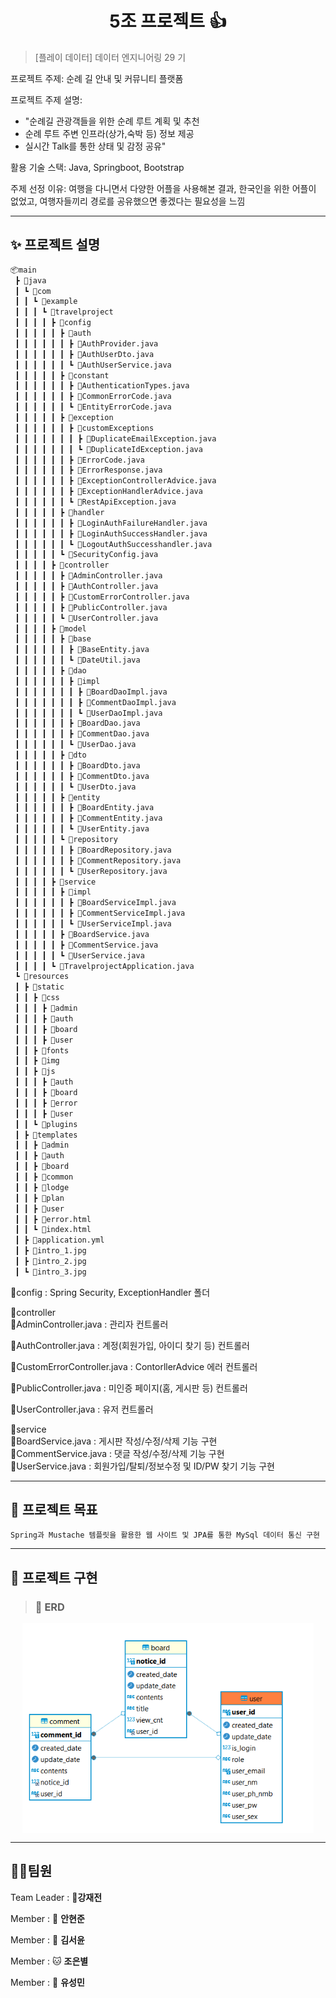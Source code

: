 <h1 align="center">5조 프로젝트 👍</h1>

> [플레이 데이터] 데이터 엔지니어링 29 기

프로젝트 주제: 순례 길 안내 및 커뮤니티 플랫폼  

프로젝트 주제 설명:  
- "순례길 관광객들을 위한 순례 루트 계획 및 추천  
- 순례 루트 주변 인프라(상가,숙박 등) 정보 제공  
- 실시간 Talk를 통한 상태 및 감정 공유"

활용 기술 스택: Java, Springboot, Bootstrap

주제 선정 이유: 여행을 다니면서 다양한 어플을 사용해본 결과, 한국인을 위한 어플이 없었고, 여행자들끼리 경로를 공유했으면 좋겠다는 필요성을 느낌

----------

## ✨ 프로젝트 설명


```sh
📦main
 ┣ 📂java
 ┃ ┗ 📂com
 ┃ ┃ ┗ 📂example
 ┃ ┃ ┃ ┗ 📂travelproject
 ┃ ┃ ┃ ┃ ┣ 📂config
 ┃ ┃ ┃ ┃ ┃ ┣ 📂auth
 ┃ ┃ ┃ ┃ ┃ ┃ ┣ 📜AuthProvider.java
 ┃ ┃ ┃ ┃ ┃ ┃ ┣ 📜AuthUserDto.java
 ┃ ┃ ┃ ┃ ┃ ┃ ┗ 📜AuthUserService.java
 ┃ ┃ ┃ ┃ ┃ ┣ 📂constant
 ┃ ┃ ┃ ┃ ┃ ┃ ┣ 📜AuthenticationTypes.java
 ┃ ┃ ┃ ┃ ┃ ┃ ┣ 📜CommonErrorCode.java
 ┃ ┃ ┃ ┃ ┃ ┃ ┗ 📜EntityErrorCode.java
 ┃ ┃ ┃ ┃ ┃ ┣ 📂exception
 ┃ ┃ ┃ ┃ ┃ ┃ ┣ 📂customExceptions
 ┃ ┃ ┃ ┃ ┃ ┃ ┃ ┣ 📜DuplicateEmailException.java
 ┃ ┃ ┃ ┃ ┃ ┃ ┃ ┗ 📜DuplicateIdException.java
 ┃ ┃ ┃ ┃ ┃ ┃ ┣ 📜ErrorCode.java
 ┃ ┃ ┃ ┃ ┃ ┃ ┣ 📜ErrorResponse.java
 ┃ ┃ ┃ ┃ ┃ ┃ ┣ 📜ExceptionControllerAdvice.java
 ┃ ┃ ┃ ┃ ┃ ┃ ┣ 📜ExceptionHandlerAdvice.java
 ┃ ┃ ┃ ┃ ┃ ┃ ┗ 📜RestApiException.java
 ┃ ┃ ┃ ┃ ┃ ┣ 📂handler
 ┃ ┃ ┃ ┃ ┃ ┃ ┣ 📜LoginAuthFailureHandler.java
 ┃ ┃ ┃ ┃ ┃ ┃ ┣ 📜LoginAuthSuccessHandler.java
 ┃ ┃ ┃ ┃ ┃ ┃ ┗ 📜LogoutAuthSuccesshandler.java
 ┃ ┃ ┃ ┃ ┃ ┗ 📜SecurityConfig.java
 ┃ ┃ ┃ ┃ ┣ 📂controller
 ┃ ┃ ┃ ┃ ┃ ┣ 📜AdminController.java
 ┃ ┃ ┃ ┃ ┃ ┣ 📜AuthController.java
 ┃ ┃ ┃ ┃ ┃ ┣ 📜CustomErrorController.java
 ┃ ┃ ┃ ┃ ┃ ┣ 📜PublicController.java
 ┃ ┃ ┃ ┃ ┃ ┗ 📜UserController.java
 ┃ ┃ ┃ ┃ ┣ 📂model
 ┃ ┃ ┃ ┃ ┃ ┣ 📂base
 ┃ ┃ ┃ ┃ ┃ ┃ ┣ 📜BaseEntity.java
 ┃ ┃ ┃ ┃ ┃ ┃ ┗ 📜DateUtil.java
 ┃ ┃ ┃ ┃ ┃ ┣ 📂dao
 ┃ ┃ ┃ ┃ ┃ ┃ ┣ 📂impl
 ┃ ┃ ┃ ┃ ┃ ┃ ┃ ┣ 📜BoardDaoImpl.java
 ┃ ┃ ┃ ┃ ┃ ┃ ┃ ┣ 📜CommentDaoImpl.java
 ┃ ┃ ┃ ┃ ┃ ┃ ┃ ┗ 📜UserDaoImpl.java
 ┃ ┃ ┃ ┃ ┃ ┃ ┣ 📜BoardDao.java
 ┃ ┃ ┃ ┃ ┃ ┃ ┣ 📜CommentDao.java
 ┃ ┃ ┃ ┃ ┃ ┃ ┗ 📜UserDao.java
 ┃ ┃ ┃ ┃ ┃ ┣ 📂dto
 ┃ ┃ ┃ ┃ ┃ ┃ ┣ 📜BoardDto.java
 ┃ ┃ ┃ ┃ ┃ ┃ ┣ 📜CommentDto.java
 ┃ ┃ ┃ ┃ ┃ ┃ ┗ 📜UserDto.java
 ┃ ┃ ┃ ┃ ┃ ┣ 📂entity
 ┃ ┃ ┃ ┃ ┃ ┃ ┣ 📜BoardEntity.java
 ┃ ┃ ┃ ┃ ┃ ┃ ┣ 📜CommentEntity.java
 ┃ ┃ ┃ ┃ ┃ ┃ ┗ 📜UserEntity.java
 ┃ ┃ ┃ ┃ ┃ ┗ 📂repository
 ┃ ┃ ┃ ┃ ┃ ┃ ┣ 📜BoardRepository.java
 ┃ ┃ ┃ ┃ ┃ ┃ ┣ 📜CommentRepository.java
 ┃ ┃ ┃ ┃ ┃ ┃ ┗ 📜UserRepository.java
 ┃ ┃ ┃ ┃ ┣ 📂service
 ┃ ┃ ┃ ┃ ┃ ┣ 📂impl
 ┃ ┃ ┃ ┃ ┃ ┃ ┣ 📜BoardServiceImpl.java
 ┃ ┃ ┃ ┃ ┃ ┃ ┣ 📜CommentServiceImpl.java
 ┃ ┃ ┃ ┃ ┃ ┃ ┗ 📜UserServiceImpl.java
 ┃ ┃ ┃ ┃ ┃ ┣ 📜BoardService.java
 ┃ ┃ ┃ ┃ ┃ ┣ 📜CommentService.java
 ┃ ┃ ┃ ┃ ┃ ┗ 📜UserService.java
 ┃ ┃ ┃ ┃ ┗ 📜TravelprojectApplication.java
 ┗ 📂resources
 ┃ ┣ 📂static
 ┃ ┃ ┣ 📂css
 ┃ ┃ ┃ ┣ 📂admin
 ┃ ┃ ┃ ┣ 📂auth
 ┃ ┃ ┃ ┣ 📂board
 ┃ ┃ ┃ ┣ 📂user
 ┃ ┃ ┣ 📂fonts
 ┃ ┃ ┣ 📂img
 ┃ ┃ ┣ 📂js
 ┃ ┃ ┃ ┣ 📂auth
 ┃ ┃ ┃ ┣ 📂board
 ┃ ┃ ┃ ┣ 📂error
 ┃ ┃ ┃ ┣ 📂user
 ┃ ┃ ┗ 📂plugins
 ┃ ┣ 📂templates
 ┃ ┃ ┣ 📂admin
 ┃ ┃ ┣ 📂auth
 ┃ ┃ ┣ 📂board
 ┃ ┃ ┣ 📂common
 ┃ ┃ ┣ 📂lodge
 ┃ ┃ ┣ 📂plan
 ┃ ┃ ┣ 📂user
 ┃ ┃ ┣ 📜error.html
 ┃ ┃ ┗ 📜index.html
 ┃ ┣ 📜application.yml
 ┃ ┣ 📜intro_1.jpg
 ┃ ┣ 📜intro_2.jpg
 ┃ ┗ 📜intro_3.jpg
```
📂config : Spring Security, ExceptionHandler 폴더

📂controller  
 📜AdminController.java : 관리자 컨트롤러
 
 📜AuthController.java : 계정(회원가입, 아이디 찾기 등) 컨트롤러
 
 📜CustomErrorController.java : ContorllerAdvice 에러 컨트롤러
 
 📜PublicController.java : 미인증 페이지(홈, 게시판 등) 컨트롤러
 
 📜UserController.java : 유저 컨트롤러

📂service  
 📜BoardService.java : 게시판 작성/수정/삭제 기능 구현  
 📜CommentService.java : 댓글 작성/수정/삭제 기능 구현  
 📜UserService.java : 회원가입/탈퇴/정보수정 및 ID/PW 찾기 기능 구현  

----------

## 📌 프로젝트 목표

```sh
Spring과 Mustache 템플릿을 활용한 웹 사이트 및 JPA를 통한 MySql 데이터 통신 구현  
```

----------

## 🐧 프로젝트 구현

> ### 🏢 **ERD**

<div align="center">
  <img src="./readme/ERD.png" style="zoom:76%;" align="center"/>
</div>

----------

## 🤼‍♂️팀원

Team Leader : 🐯**강재전**

Member : 🐶 **안현준**

Member : 🐺 **김서윤**

Member : 🐱 **조은별**

Member : 🦁 **유성민**

